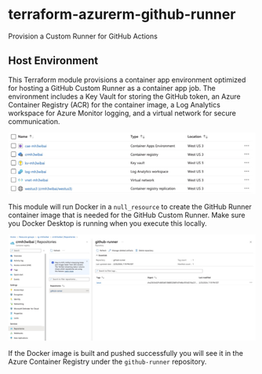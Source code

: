 # terraform-azurerm-github-runner
Provision a Custom Runner for GitHub Actions

## Host Environment

This Terraform module provisions a container app environment optimized for hosting a GitHub Custom Runner as a container app job. The environment includes a Key Vault for storing the GitHub token, an Azure Container Registry (ACR) for the container image, a Log Analytics workspace for Azure Monitor logging, and a virtual network for secure communication.

![Resource](./docs/images/host-env.jpg)

This module will run Docker in a `null_resource` to create the GitHub Runner container image that is needed for the GitHub Custom Runner. Make sure you Docker Desktop is running when you execute this locally.

![Resource](./docs/images/acr-image.jpg)

If the Docker image is built and pushed successfully you will see it in the Azure Container Registry under the `github-runner` repository.